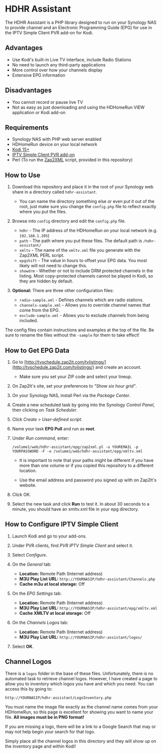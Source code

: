 HDHR Assistant
==============

The HDHR Assistant is a PHP library designed to run on your Synology NAS to
provide channel and an Electronic Programming Guide (EPG) for use in the 
IPTV Simple Client PVR add-on for Kodi.

Advantages
----------

 - Use Kodi's built-in Live TV interface, include Radio Stations
 - No need to launch any third-party applications
 - More control over how your channels display
 - Extensive EPG information

Disadvantages
-------------

 - You cannot record or pause live TV
 - Not as easy as just downloading and using the HDHomeRun VIEW application or Kodi add-on

Requirements
------------

 - Synology NAS with PHP web server enabled
 - HDHomeRun device on your local network
 - [Kodi 15+](http://kodi.tv/)
 - [IPTV Simple Client PVR add-on](http://kodi.wiki/view/Add-on:IPTV_Simple_Client)
 - Perl (To run the [Zap2XML](http://zap2xml.awardspace.info/) script, provided in this repository)

How to Use
----------

 1. Download this repository and place it in the root of your Synology web share in a directory called `hdhr-assistant`.
    - You can name the directory something else or even put it out of the root, just make sure you change the `config.php` file to reflect exactly where you put the files.

 2. Browse into `config` directory and edit the `config.php` file.

    - `hdhr` - The IP address of the HDHomeRun on your local network (e.g. `192.168.1.205`)
    - `path` - The path where you put these files. The default path is `/hdhr-assistant/`
    - `xmltv` - The name of the `xmltv.xml` file you generate with the Zap2XML PERL script.
    - `epgshift` - The value in hours to offset your EPG data. You most likely will not need to change this.
    - `showdrm` - Whether or not to include DRM protected channels in the listing. Most copy-protected channels cannot be played in Kodi, so they are hidden by default.

 3. **Optional:** There are three other configuration files:
    - `radio-sample.xml` - Defines channels which are radio stations.
    - `channels-sample.xml` - Allows you to override channel names that come from the EPG.
    - `exclude-sample.xml` - Allows you to exclude channels from being included.

   The config files contain instructions and examples at the top of the file. Be sure to rename the files without the `-sample` for them to take effect!

How to Get EPG Data
-------------------
 1. Go to [http://tvschedule.zap2it.com/tvlistings/](http://tvschedule.zap2it.com/tvlistings/) and create an account.
    - Make sure you set your ZIP code and select your lineup.

 2. On Zap2It's site, set your preferences to *"Show six hour grid"*.

 3. On your Synology NAS, install Perl via the *Package Center*.

 4. Create a new scheduled task by going into the Synology *Control Panel*, then clicking on *Task Scheduler*.

 5. Click *Create* > *User-defined script*.

 6. Name your task **EPG Pull** and run as **root**.

 7. Under *Run command*, enter:

    `/volume1/web/hdhr-assistant/epg/zap2xml.pl -u YOUREMAIL -p YOURPASSWORD -F -o /volume1/web/hdhr-assistant/epg/xmltv.xml`

    - It is important to note that your paths might be different if you have more than one volume or if you copied this repository to a different location.

    - Use the email address and password you signed up with on Zap2It's website.

 8. Click OK.

 9. Select the new task and click **Run** to test it. In about 30 seconds to a minute, you should have an xmltv.xml file in your epg directory.

How to Configure IPTV Simple Client
-----------------------------------

 1. Launch Kodi and go to your add-ons.

 2. Under PVR clients, find *PVR IPTV Simple Client* and select it.

 3. Select *Configure*.

 4. On the *General* tab:

    - **Location:** Remote Path (Internet address)
    - **M3U Play List URL:** `http://YOURNASIP/hdhr-assistant/Channels.php`
    - **Cache m3u at local storage:** Off

 5. On the *EPG Settings* tab:

    - **Location:** Remote Path (Internet address)
    - **M3U Play List URL:** `http://YOURNASIP/hdhr-assistant/epg/xmltv.xml`
    - **Cache XMLTV at local storage:** Off

 6. On the *Channels Logos* tab:

    - **Location:** Remote Path (Internet address)
    - **M3U Play List URL:** `http://YOURNASIP/hdhr-assistant/logos/`

 7. Select **OK**.

Channel Logos
-------------

There is a `logos` folder in the base of these files. Unfortunately, there is no automated task to retrieve channel logos. However, I have created a page to allow you to inventory which logos you have and which you need. You can access this by going to:

`http://YOURNASIP/hdhr-assistant/LogoInventory.php`

You must name the image file exactly as the channel name comes from your HDHomeRun, so this page is excellent for showing you want to name your file. **All images must be in PNG format!**

If you are missing a logo, there will be a link to a Google Search that may or may not help begin your search for that logo.

Simply place all the channel logos in this directory and they will show up on the inventory page and within Kodi!
